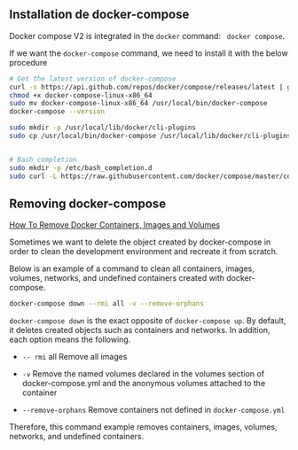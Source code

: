 ## Installation de docker-compose
Docker compose V2 is integrated in the `docker` command: ` docker compose`.

If we want the `docker-compose` command, we need to install it with the below procedure

```bash
# Get the latest version of docker-compose
curl -s https://api.github.com/repos/docker/compose/releases/latest | grep browser_download_url  | grep docker-compose-linux-x86_64 | cut -d '"' -f 4 | wget -qi -
chmod +x docker-compose-linux-x86_64
sudo mv docker-compose-linux-x86_64 /usr/local/bin/docker-compose
docker-compose --version

sudo mkdir -p /usr/local/lib/docker/cli-plugins
sudo cp /usr/local/bin/docker-compose /usr/local/lib/docker/cli-plugins


# Bash completion
sudo mkdir -p /etc/bash_completion.d
sudo curl -L https://raw.githubusercontent.com/docker/compose/master/contrib/completion/bash/docker-compose -o /etc/bash_completion.d/docker-compose
```

## Removing docker-compose
[How To Remove Docker Containers, Images and Volumes](https://shisho.dev/blog/posts/docker-remove-cheatsheet/)

Sometimes we want to delete the object created by docker-compose in order to clean the development environment and recreate it from scratch.<p/>
Below is an example of a command to clean all containers, images, volumes, networks, and undefined containers created with docker-compose.
```bash 
docker-compose down --rmi all -v --remove-orphans
```

`docker-compose down` is the exact opposite of `docker-compose up`. By default, it deletes created objects such as containers and networks. In addition, each option means the following.

- `-- rmi` all Remove all images 

- `-v` Remove the named volumes declared in the volumes section of docker-compose.yml and the anonymous volumes attached to the container

- `--remove-orphans` Remove containers not defined in `docker-compose.yml`

Therefore, this command example removes containers, images, volumes, networks, and undefined containers.
